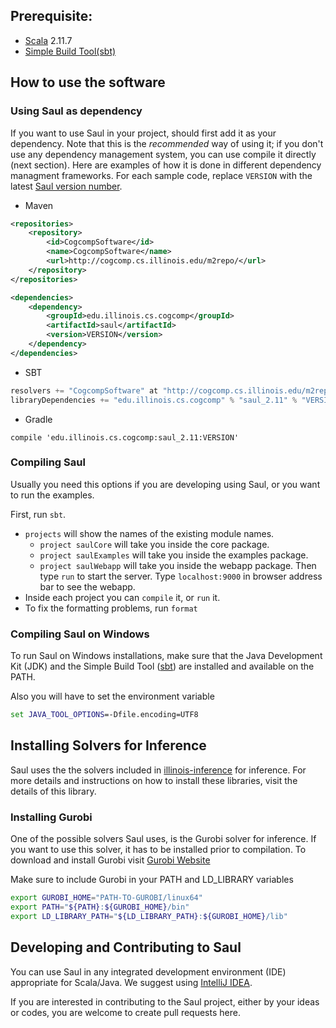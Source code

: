 ## Prerequisite:
 * [Scala](http://www.scala-lang.org/) 2.11.7
 * [Simple Build Tool(sbt)](http://www.scala-sbt.org/)

## How to use the software

### Using Saul as dependency 
If you want to use Saul in your project, should first add it as your dependency. 
Note that this is the *recommended* way of using it; if you don't use any 
dependency management system, you can use compile it directly (next section).
Here are examples of how it is done in different dependency managment frameworks. 
For each sample code, replace `VERSION` with the latest [Saul version number](http://cogcomp.cs.illinois.edu/m2repo/edu/illinois/cs/cogcomp/saul_2.11/). 

 - Maven 

```xml
<repositories>
    <repository>
        <id>CogcompSoftware</id>
        <name>CogcompSoftware</name>
        <url>http://cogcomp.cs.illinois.edu/m2repo/</url>
    </repository>
</repositories>

<dependencies>
    <dependency>
        <groupId>edu.illinois.cs.cogcomp</groupId>
        <artifactId>saul</artifactId>
        <version>VERSION</version>
    </dependency>
</dependencies>
```

 - SBT 

```sbt
resolvers += "CogcompSoftware" at "http://cogcomp.cs.illinois.edu/m2repo/"
libraryDependencies += "edu.illinois.cs.cogcomp" % "saul_2.11" % "VERSION"
```

 - Gradle 
 
```
compile 'edu.illinois.cs.cogcomp:saul_2.11:VERSION'
```

### Compiling Saul  
Usually you need this options if you are developing using Saul, or 
you want to run the examples.  

First, run `sbt`. 

- `projects` will show the names of the existing module names. 
    - `project saulCore` will take you inside the core package. 
    -  `project saulExamples` will take you inside the examples package.
    - `project saulWebapp` will take you inside the webapp package. Then type `run` to start the server. Type `localhost:9000` in browser address bar to see the webapp.
- Inside each project you can `compile` it, or `run` it. 
- To fix the formatting problems, run `format`

### Compiling Saul on Windows

To run Saul on Windows installations, make sure that the Java Development Kit (JDK) and the Simple Build Tool ([sbt](http://www.scala-sbt.org/1.0/docs/Installing-sbt-on-Windows.html])) are installed and available on the PATH.

Also you will have to set the environment variable

```cmd
set JAVA_TOOL_OPTIONS=-Dfile.encoding=UTF8
```

## Installing Solvers for Inference 
Saul uses the the solvers included in [illinois-inference](https://gitlab-beta.engr.illinois.edu/cogcomp/inference/) 
for inference. For more details and instructions on how to install these libraries, visit the details of this library. 

### Installing Gurobi
One of the possible solvers Saul uses, is the Gurobi solver for inference. If you want to use this solver, it has to 
be installed prior to compilation. To download and install Gurobi visit [Gurobi Website](http://www.gurobi.com/)

Make sure to include Gurobi in your PATH and LD_LIBRARY variables

```bash
export GUROBI_HOME="PATH-TO-GUROBI/linux64"
export PATH="${PATH}:${GUROBI_HOME}/bin"
export LD_LIBRARY_PATH="${LD_LIBRARY_PATH}:${GUROBI_HOME}/lib"
```

## Developing and Contributing to Saul

You can use Saul in any integrated development environment (IDE) appropriate for Scala/Java.
We suggest using  [IntelliJ IDEA](https://www.jetbrains.com/idea/download/).

If you are interested in contributing to the Saul project, either by your ideas or codes, you are welcome
to create pull requests here.
